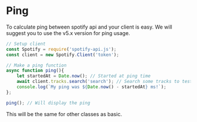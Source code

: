 # Ping

To calculate ping between spotify api and your client is easy. We will suggest you to use the v5.x version for ping usage.

```js
// Setup client
const Spotify = require('spotify-api.js');
const client = new Spotify.Client('token');

// Make a ping function
async function ping(){
    let startedAt = Date.now(); // Started at ping time
    await client.tracks.search('search'); // Search some tracks to test ping
    console.log(`My ping was ${Date.now() - startedAt} ms!`);
};

ping(); // Will display the ping
```

This will be the same for other classes as basic.